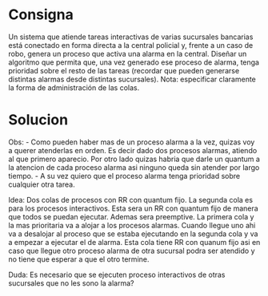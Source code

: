 # Consigna

Un sistema que atiende tareas interactivas de varias sucursales bancarias está conectado en forma
directa a la central policial y, frente a un caso de robo, genera un proceso que activa una alarma en la central.
Diseñar un algoritmo que permita que, una vez generado ese proceso de alarma, tenga prioridad
sobre el resto de las tareas (recordar que pueden generarse distintas alarmas desde distintas
sucursales).
Nota: especificar claramente la forma de administración de las colas.

# Solucion

Obs: - Como pueden haber mas de un proceso alarma a la vez, quizas voy a querer atenderlas en orden. Es decir dado dos procesos alarmas, atiendo al que primero aparecio. Por otro lado quizas habria que darle un quantum a la atencion de cada proceso alarma asi ninguno queda sin atender por largo tiempo. - A su vez quiero que el proceso alarma tenga prioridad sobre cualquier otra tarea.

Idea: Dos colas de procesos con RR con quantum fijo.
La segunda cola es para los procesos interactivos. Esta sera un RR con quantum fijo de manera que todos se puedan ejecutar. Ademas sera preemptive.
La primera cola y la mas prioritaria va a alojar a los procesos alarmas. Cuando llegue uno ahi va a desalojar al proceso que se estaba ejecutando en la segunda cola y va a empezar a ejecutar el de alarma. Esta cola tiene RR con quanum fijo asi en caso que llegue otro proceso alarma de otra sucursal podra ser atendido y no tiene que esperar a que el otro termine.

Duda: Es necesario que se ejecuten proceso interactivos de otras sucursales que no les sono la alarma?
